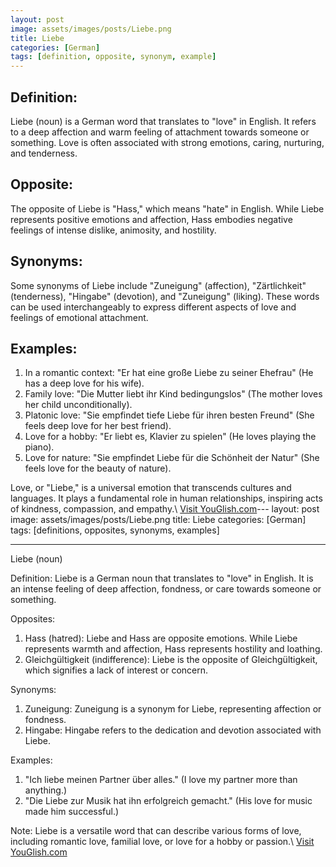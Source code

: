```yaml
---
layout: post
image: assets/images/posts/Liebe.png
title: Liebe
categories: [German]
tags: [definition, opposite, synonym, example]
---
```


## Definition: 
Liebe (noun) is a German word that translates to "love" in English. It refers to a deep affection and warm feeling of attachment towards someone or something. Love is often associated with strong emotions, caring, nurturing, and tenderness.

## Opposite: 
The opposite of Liebe is "Hass," which means "hate" in English. While Liebe represents positive emotions and affection, Hass embodies negative feelings of intense dislike, animosity, and hostility.

## Synonyms: 
Some synonyms of Liebe include "Zuneigung" (affection), "Zärtlichkeit" (tenderness), "Hingabe" (devotion), and "Zuneigung" (liking). These words can be used interchangeably to express different aspects of love and feelings of emotional attachment.

## Examples: 
1. In a romantic context: "Er hat eine große Liebe zu seiner Ehefrau" (He has a deep love for his wife).
2. Family love: "Die Mutter liebt ihr Kind bedingungslos" (The mother loves her child unconditionally).
3. Platonic love: "Sie empfindet tiefe Liebe für ihren besten Freund" (She feels deep love for her best friend).
4. Love for a hobby: "Er liebt es, Klavier zu spielen" (He loves playing the piano).
5. Love for nature: "Sie empfindet Liebe für die Schönheit der Natur" (She feels love for the beauty of nature).

Love, or "Liebe," is a universal emotion that transcends cultures and languages. It plays a fundamental role in human relationships, inspiring acts of kindness, compassion, and empathy.\ <a id="yg-widget-0" class="youglish-widget" data-query="Liebe" data-lang="german" data-components="8412" data-auto-start="0" data-bkg-color="theme_light" data-title="How%20to%20pronounce%20Liebe%20in%20German"  rel="nofollow" href="https://youglish.com">Visit YouGlish.com</a><script async src="https://youglish.com/public/emb/widget.js" charset="utf-8"></script>---
layout: post
image: assets/images/posts/Liebe.png
title: Liebe
categories: [German]
tags: [definitions, opposites, synonyms, examples]

---

Liebe (noun)

Definition:
Liebe is a German noun that translates to "love" in English. It is an intense feeling of deep affection, fondness, or care towards someone or something.

Opposites:
1. Hass (hatred): Liebe and Hass are opposite emotions. While Liebe represents warmth and affection, Hass represents hostility and loathing.
2. Gleichgültigkeit (indifference): Liebe is the opposite of Gleichgültigkeit, which signifies a lack of interest or concern.

Synonyms:
1. Zuneigung: Zuneigung is a synonym for Liebe, representing affection or fondness.
2. Hingabe: Hingabe refers to the dedication and devotion associated with Liebe.

Examples:
1. "Ich liebe meinen Partner über alles." (I love my partner more than anything.)
2. "Die Liebe zur Musik hat ihn erfolgreich gemacht." (His love for music made him successful.)

Note: Liebe is a versatile word that can describe various forms of love, including romantic love, familial love, or love for a hobby or passion.\ <a id="yg-widget-0" class="youglish-widget" data-query="Liebe" data-lang="german" data-components="8412" data-auto-start="0" data-bkg-color="theme_light" data-title="How%20to%20pronounce%20Liebe%20in%20German"  rel="nofollow" href="https://youglish.com">Visit YouGlish.com</a><script async src="https://youglish.com/public/emb/widget.js" charset="utf-8"></script>